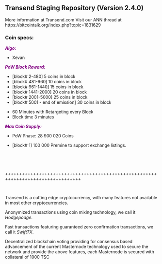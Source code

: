 <h2><strong>Transend Staging Repository (Version 2.4.0)</strong></h2>
<p>More information at Transend.com Visit our ANN thread at https://bitcointalk.org/index.php?topic=1831629</p>
<h3><strong>Coin specs:</strong></h3>
<p><strong><span style="color: #800080;"><em>Algo:</em></span></strong></p>
<ul>
<li>Xevan</li>
</ul>
<p><strong><span style="color: #800080;"><em>PoW Block Reward:</em></span></strong></p>
<ul>
<li>[block# 2-480] 5 coins in block</li>
<li>[block# 481-960] 10 coins in block</li>
<li>[block# 961-1440] 15 coins in block</li>
<li>[block# 1441-2000] 20 coins in block</li>
<li>[block# 2001-5000] 25 coins in block</li>
<li>[block# 5001 - end of emission] 30 coins in block</li>
</ul>
<ul>
<li>60 Minutes with Retargeting every Block</li>
<li>Block time 3 minutes</li>
</ul>
<p><strong><span style="color: #800080;"><em>Max Coin Supply:</em></span></strong></p>
<ul>
<li>PoW Phase: 28 900 020 Coins</li>
</ul>
<ul>
<li>[block# 1] 100 000 Premine to support exchange listings.</li>
</ul>
<br/>
<p>&nbsp;</p>
<p>+++++++++++++++++++++++++++++++++++++++++++++++++++++++++++++++++++++++++++++++++</p>
<p>&nbsp;</p>
<p>Transend is a cutting edge cryptocurrency, with many features not available in most other cryptocurrencies.</p>
<p>Anonymized transactions using coin mixing technology, we call it <em>Hodgepodge</em>.</p>
<p>Fast transactions featuring guaranteed zero confirmation transactions, we call it <em>SwiftTX</em>.</p>
<p>Decentralized blockchain voting providing for consensus based advancement of the current Masternode technology used to secure the network and provide the above features, each Masternode is secured with collateral of 1000 TSC</p>